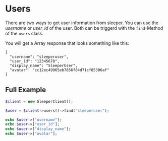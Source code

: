 # Users

There are two ways to get user information from sleeper. You can use the *username* or *user_id* of the user.
Both can be triggerd with the `find`-Method of the `users` class.

You will get a Array response that looks something like this:
```
[
  "username": "sleeperuser",
  "user_id": "12345678",
  "display_name": "SleeperUser",
  "avatar": "cc12ec49965eb7856f84d71cf85306af"
]
```

## Full Example

```php
$client = new SleeperClient();

$user = $client->users()->find("sleeperuser");

echo $user->["username"];
echo $user->["user_id"];
echo $user->["display_name"];
echo $user->["avatar"];
```
